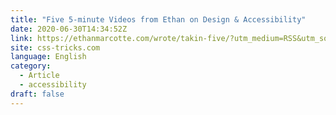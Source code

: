 ```yaml
---
title: "Five 5-minute Videos from Ethan on Design & Accessibility"
date: 2020-06-30T14:34:52Z
link: https://ethanmarcotte.com/wrote/takin-five/?utm_medium=RSS&utm_source=news.12bit.vn
site: css-tricks.com
language: English
category:
  - Article
  - accessibility
draft: false
---
```

